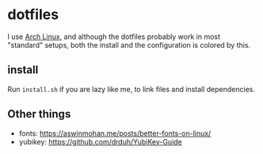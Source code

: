 # dotfiles
I use [Arch Linux](https://archlinux.org/), and although the dotfiles probably
work in most "standard" setups, both the install and the configuration is
colored by this.


## install
Run `install.sh` if you are lazy like me, to link files and install
dependencies.


## Other things

  * fonts: https://aswinmohan.me/posts/better-fonts-on-linux/
  * yubikey: https://github.com/drduh/YubiKey-Guide
